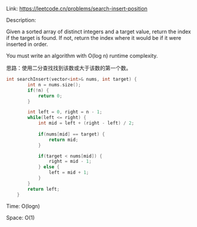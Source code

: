 Link: https://leetcode.cn/problems/search-insert-position

Description:

Given a sorted array of distinct integers and a target value, return the index if the target is found. If not, return the index where it would be if it were inserted in order.

You must write an algorithm with O(log n) runtime complexity.

思路：使用二分查找找到该数或大于该数的第一个数。

```c++
int searchInsert(vector<int>& nums, int target) {
        int n = nums.size();
        if(!n) {
            return 0;
        }

        int left = 0, right = n - 1;
        while(left <= right) {
            int mid = left + (right - left) / 2;
            
            if(nums[mid] == target) {
                return mid;
            }

            if(target < nums[mid]) {
                right = mid - 1;
            } else {
                left = mid + 1;
            }
        }
        return left;
    }
```

Time: O(logn)

Space: O(1)
